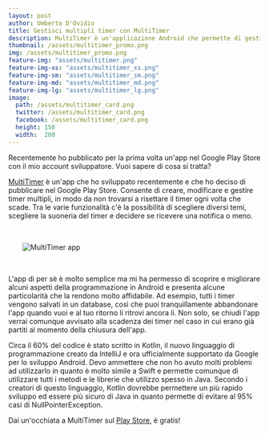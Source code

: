 ```yaml
---
layout: post
author: Umberto D'Ovidio
title: Gestisci multipli timer con MultiTimer
description: MultiTimer è un'applicazione Android che permette di gestire timer multipli
thumbnail: /assets/multitimer_promo.png
img: /assets/multitimer_promo.png
feature-img: "assets/multitimer.png"
feature-img-xs: "assets/multitimer_xs.png"
feature-img-sm: "assets/multitimer_sm.png"
feature-img-md: "assets/multitimer_md.png"
feature-img-lg: "assets/multitimer_lg.png"
image:
  path: /assets/multitimer_card.png
  twitter: /assets/multitimer_card.png
  facebook: /assets/multitimer_card.png
  height: 150
  width:  200
---
```


Recentemente ho pubblicato per la prima volta un'app nel Google Play Store con il mio account sviluppatore. Vuoi sapere di cosa si tratta?

<!-- more -->

[MultiTimer](https://play.google.com/store/apps/details?id=io.dovid.multitimer.paid) è un'app che ho sviluppato recentemente e che ho deciso di pubblicare nel Google Play Store.
Consente di creare, modificare e gestire timer multipli, in modo da non trovarsi a risettare il timer ogni volta che scade. 
Tra le varie funzionalità c'è la possibilità di scegliere diversi temi, scegliere la suoneria del timer e decidere se ricevere una notifica o meno. 

<img src="{{ site.url }}/assets/multitimer.png" alt="MultiTimer app" style="margin: 2rem 2em;"/>

L'app di per sè è molto semplice ma mi ha permesso di scoprire e migliorare alcuni aspetti della programmazione in Android e presenta alcune particolarità che la rendono molto affidabile. Ad esempio, tutti i timer vengono salvati in un database, così che puoi tranquillamente abbandonare l'app quando vuoi e al tuo ritorno li ritrovi ancora lì. Non solo, se chiudi l'app verrai comunque avvisato alla scadenza dei timer nel caso in cui erano già partiti al momento della chiusura dell'app. 

Circa il 60% del codice è stato scritto in Kotlin, il nuovo linguaggio di programmazione creato da IntelliJ e ora ufficialmente supportato da Google per lo sviluppo Android. Devo ammettere che non ho avuto molti problemi ad utilizzarlo in quanto è molto simile a Swift e permette comunque di utilizzare tutti i metodi e le librerie che utilizzo spesso in Java. 
Secondo i creatori di questo linguaggio, Kotlin dovrebbe permettere un più rapido sviluppo ed essere più sicuro di Java in quanto permette di evitare al 95% casi di NullPointerException. 

Dai un'occhiata a MultiTimer sul [Play Store](https://play.google.com/store/apps/details?id=io.dovid.multitimer.paid), è gratis!